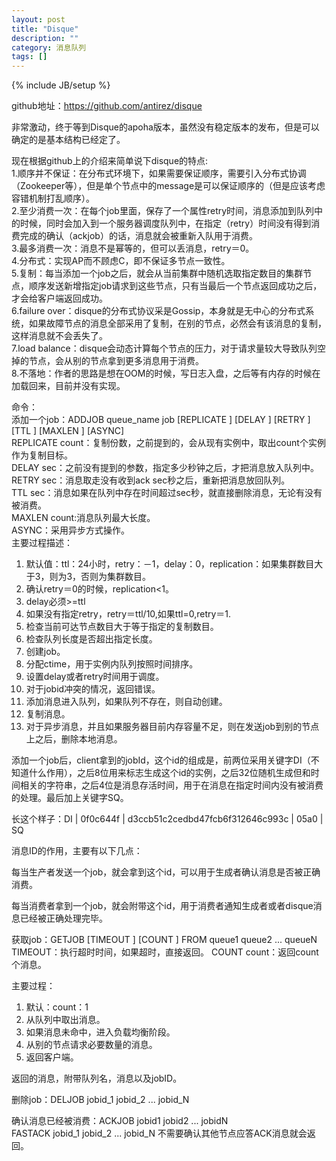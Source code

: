 ```yaml
---
layout: post
title: "Disque"
description: ""
category: 消息队列
tags: []
---
```

{% include JB/setup %}

github地址：https://github.com/antirez/disque   

非常激动，终于等到Disque的apoha版本，虽然没有稳定版本的发布，但是可以确定的是基本结构已经定了。  

  
现在根据github上的介绍来简单说下disque的特点:   
1.顺序并不保证：在分布式环境下，如果需要保证顺序，需要引入分布式协调（Zookeeper等），但是单个节点中的message是可以保证顺序的（但是应该考虑容错机制打乱顺序）。  
2.至少消费一次：在每个job里面，保存了一个属性retry时间，消息添加到队列中的时候，同时会加入到一个服务器调度队列中，在指定（retry）时间没有得到消费完成的确认（ackjob）的话，消息就会被重新入队用于消费。  
3.最多消费一次：消息不是幂等的，但可以丢消息，retry＝0。  
4.分布式：实现AP而不顾虑C，即不保证多节点一致性。  
5.复制：每当添加一个job之后，就会从当前集群中随机选取指定数目的集群节点，顺序发送新增指定job请求到这些节点，只有当最后一个节点返回成功之后，才会给客户端返回成功。  
6.failure over：disque的分布式协议采是Gossip，本身就是无中心的分布式系统，如果故障节点的消息全部采用了复制，在别的节点，必然会有该消息的复制，这样消息就不会丢失了。   
7.load balance：disque会动态计算每个节点的压力，对于请求量较大导致队列空掉的节点，会从别的节点拿到更多消息用于消费。  
8.不落地：作者的思路是想在OOM的时候，写日志入盘，之后等有内存的时候在加载回来，目前并没有实现。
  
命令：  
添加一个job：ADDJOB queue_name job [REPLICATE ] [DELAY ] [RETRY ] [TTL ] [MAXLEN ] [ASYNC]   
REPLICATE count：复制份数，之前提到的，会从现有实例中，取出count个实例作为复制目标。  
DELAY sec：之前没有提到的参数，指定多少秒钟之后，才把消息放入队列中。  
RETRY sec：消息取走没有收到ack sec秒之后，重新把消息放回队列。  
TTL sec：消息如果在队列中存在时间超过sec秒，就直接删除消息，无论有没有被消费。  
MAXLEN count:消息队列最大长度。  
ASYNC：采用异步方式操作。  
主要过程描述：  
1. 默认值：ttl：24小时，retry：－1，delay：0，replication：如果集群数目大于3，则为3，否则为集群数目。  
2. 确认retry＝0的时候，replication<1。  
3. delay必须>=ttl  
4. 如果没有指定retry，retry＝ttl/10,如果ttl=0,retry＝1.  
5. 检查当前可达节点数目大于等于指定的复制数目。  
6. 检查队列长度是否超出指定长度。  
7. 创建job。  
8. 分配ctime，用于实例内队列按照时间排序。  
9. 设置delay或者retry时间用于调度。  
10. 对于jobid冲突的情况，返回错误。  
11. 添加消息进入队列，如果队列不存在，则自动创建。  
12. 复制消息。  
13. 对于异步消息，并且如果服务器目前内存容量不足，则在发送job到别的节点上之后，删除本地消息。 

添加一个job后，client拿到的jobId，这个id的组成是，前两位采用关键字DI（不知道什么作用），之后8位用来标志生成这个id的实例，之后32位随机生成但和时间相关的字符串，之后4位是消息存活时间，用于在消息在指定时间内没有被消费的处理。最后加上关键字SQ。 

长这个样子：DI | 0f0c644f | d3ccb51c2cedbd47fcb6f312646c993c | 05a0 | SQ

消息ID的作用，主要有以下几点： 

每当生产者发送一个job，就会拿到这个id，可以用于生成者确认消息是否被正确消费。 

每当消费者拿到一个job，就会附带这个id，用于消费者通知生成者或者disque消息已经被正确处理完毕。 

获取job：GETJOB [TIMEOUT ] [COUNT ] FROM queue1 queue2 ... queueN  
TIMEOUT：执行超时时间，如果超时，直接返回。 
COUNT count：返回count个消息。 

主要过程：  
1. 默认：count：1  
2. 从队列中取出消息。  
3. 如果消息未命中，进入负载均衡阶段。 
4. 从别的节点请求必要数量的消息。  
5. 返回客户端。 

返回的消息，附带队列名，消息以及jobID。 

删除job：DELJOB jobid_1 jobid_2 ... jobid_N   

确认消息已经被消费：ACKJOB jobid1 jobid2 ... jobidN  
FASTACK jobid_1 jobid_2 ... jobid_N  不需要确认其他节点应答ACK消息就会返回。  

